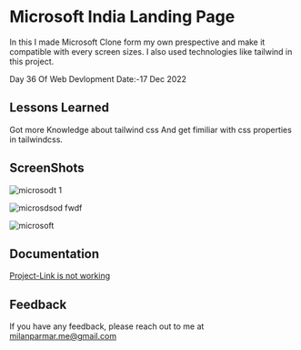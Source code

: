 
# Microsoft India Landing Page 


In this I made Microsoft Clone form my own prespective and make it compatible with every screen sizes.
I also used technologies like tailwind in this project.

Day 36 Of Web Devlopment Date:-17 Dec 2022
## Lessons Learned

 Got more Knowledge about tailwind css And get fimiliar with css properties in tailwindcss.

## ScreenShots
![microsodt 1](https://user-images.githubusercontent.com/114464208/216959638-8b185c6f-c999-4343-b3fd-2c27c6108dc5.png)

![microsdsod fwdf](https://user-images.githubusercontent.com/114464208/216959648-8ed5325a-98ed-4a97-9891-8facfbe70d0f.png)

![microsoft](https://user-images.githubusercontent.com/114464208/216959696-56f34378-c2a7-4e7f-8ead-bffcce217561.png)

## Documentation

[Project-Link is not working](https://microsoft-india.netlify.app)


## Feedback

If you have any feedback, please reach out to me at milanparmar.me@gmail.com


